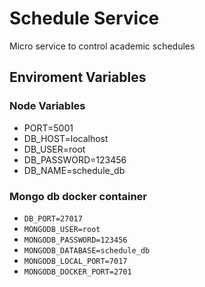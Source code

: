 # Schedule Service

Micro service to control academic schedules

## Enviroment Variables

### Node Variables

- PORT=5001 
- DB_HOST=localhost 
- DB_USER=root 
- DB_PASSWORD=123456 
- DB_NAME=schedule_db 

### Mongo db docker container


- ` DB_PORT=27017 ` 
- ` MONGODB_USER=root ` 
- ` MONGODB_PASSWORD=123456 ` 
- ` MONGODB_DATABASE=schedule_db ` 
- ` MONGODB_LOCAL_PORT=7017 ` 
- ` MONGODB_DOCKER_PORT=2701 `
